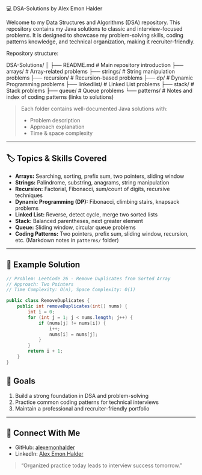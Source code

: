 💻 DSA-Solutions by Alex Emon Halder

Welcome to my Data Structures and Algorithms (DSA) repository.
This repository contains my Java solutions to classic and interview-focused problems.
It is designed to showcase my problem-solving skills, coding patterns knowledge, and technical organization, making it recruiter-friendly.


Repository structure:

DSA-Solutions/
│
├── README.md                 # Main repository introduction
├── arrays/                   # Array-related problems
├── strings/                  # String manipulation problems
├── recursion/                # Recursion-based problems
├── dp/                       # Dynamic Programming problems
├── linkedlist/               # Linked List problems
├── stack/                    # Stack problems
├── queue/                    # Queue problems
└── patterns/                 # Notes and index of coding patterns (links to solutions)



> Each folder contains well-documented Java solutions with:
> - Problem description
> - Approach explanation
> - Time & space complexity

---

## 🏷 Topics & Skills Covered

- **Arrays:** Searching, sorting, prefix sum, two pointers, sliding window  
- **Strings:** Palindrome, substring, anagrams, string manipulation  
- **Recursion:** Factorial, Fibonacci, sum/count of digits, recursive techniques  
- **Dynamic Programming (DP):** Fibonacci, climbing stairs, knapsack problems  
- **Linked List:** Reverse, detect cycle, merge two sorted lists  
- **Stack:** Balanced parentheses, next greater element  
- **Queue:** Sliding window, circular queue problems  
- **Coding Patterns:** Two pointers, prefix sum, sliding window, recursion, etc. (Markdown notes in `patterns/` folder)

---


## 📌 Example Solution

```java
// Problem: LeetCode 26 - Remove Duplicates from Sorted Array
// Approach: Two Pointers
// Time Complexity: O(n), Space Complexity: O(1)

public class RemoveDuplicates {
    public int removeDuplicates(int[] nums) {
        int i = 0;
        for (int j = 1; j < nums.length; j++) {
            if (nums[j] != nums[i]) {
                i++;
                nums[i] = nums[j];
            }
        }
        return i + 1;
    }
}

```


## 🎯 Goals
1. Build a strong foundation in DSA and problem-solving  
2. Practice common coding patterns for technical interviews  
3. Maintain a professional and recruiter-friendly portfolio

---

## 🌟 Connect With Me
- GitHub: [alexemonhalder](https://github.com/alexemonhalder)  
- LinkedIn: [Alex Emon Halder](https://www.linkedin.com/in/alexemonhalder/)

> “Organized practice today leads to interview success tomorrow.”
